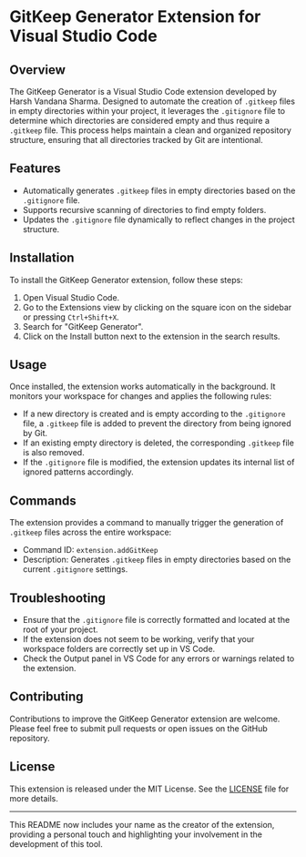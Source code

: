 # GitKeep Generator Extension for Visual Studio Code

## Overview

The GitKeep Generator is a Visual Studio Code extension developed by Harsh Vandana Sharma. Designed to automate the creation of `.gitkeep` files in empty directories within your project, it leverages the `.gitignore` file to determine which directories are considered empty and thus require a `.gitkeep` file. This process helps maintain a clean and organized repository structure, ensuring that all directories tracked by Git are intentional.

## Features

- Automatically generates `.gitkeep` files in empty directories based on the `.gitignore` file.
- Supports recursive scanning of directories to find empty folders.
- Updates the `.gitignore` file dynamically to reflect changes in the project structure.

## Installation

To install the GitKeep Generator extension, follow these steps:

1. Open Visual Studio Code.
2. Go to the Extensions view by clicking on the square icon on the sidebar or pressing `Ctrl+Shift+X`.
3. Search for "GitKeep Generator".
4. Click on the Install button next to the extension in the search results.

## Usage

Once installed, the extension works automatically in the background. It monitors your workspace for changes and applies the following rules:

- If a new directory is created and is empty according to the `.gitignore` file, a `.gitkeep` file is added to prevent the directory from being ignored by Git.
- If an existing empty directory is deleted, the corresponding `.gitkeep` file is also removed.
- If the `.gitignore` file is modified, the extension updates its internal list of ignored patterns accordingly.

## Commands

The extension provides a command to manually trigger the generation of `.gitkeep` files across the entire workspace:

- Command ID: `extension.addGitKeep`
- Description: Generates `.gitkeep` files in empty directories based on the current `.gitignore` settings.

## Troubleshooting

- Ensure that the `.gitignore` file is correctly formatted and located at the root of your project.
- If the extension does not seem to be working, verify that your workspace folders are correctly set up in VS Code.
- Check the Output panel in VS Code for any errors or warnings related to the extension.

## Contributing

Contributions to improve the GitKeep Generator extension are welcome. Please feel free to submit pull requests or open issues on the GitHub repository.

## License

This extension is released under the MIT License. See the [LICENSE](https://github.com/asynchronousJavascriptor/gkeep/blob/HEAD/LICENSE) file for more details.

---

This README now includes your name as the creator of the extension, providing a personal touch and highlighting your involvement in the development of this tool.
